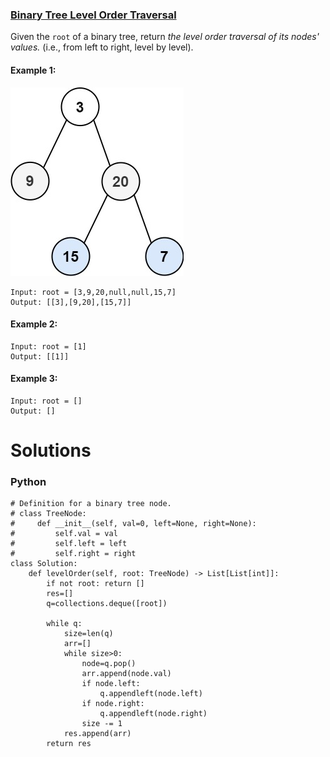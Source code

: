 ### [Binary Tree Level Order Traversal](https://leetcode.com/problems/binary-tree-level-order-traversal/) <br>

Given the `root` of a binary tree, return *the level order traversal of its nodes' values.* (i.e., from left to right, level by level).


#### Example 1:
<img src="../../../../../images/102tree1.jpg">

```
Input: root = [3,9,20,null,null,15,7]
Output: [[3],[9,20],[15,7]]

```

#### Example 2:

```
Input: root = [1]
Output: [[1]]

```

#### Example 3:

```
Input: root = []
Output: []

```


# Solutions

### Python
```
# Definition for a binary tree node.
# class TreeNode:
#     def __init__(self, val=0, left=None, right=None):
#         self.val = val
#         self.left = left
#         self.right = right
class Solution:
    def levelOrder(self, root: TreeNode) -> List[List[int]]:
        if not root: return []
        res=[]
        q=collections.deque([root])
        
        while q:
            size=len(q)
            arr=[]
            while size>0:
                node=q.pop()
                arr.append(node.val)
                if node.left:
                    q.appendleft(node.left)
                if node.right:
                    q.appendleft(node.right)
                size -= 1
            res.append(arr)
        return res
```
